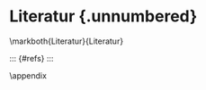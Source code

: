 
<!--
Do not edit this file!

References are automatically generated from the BibTex file (references.bib)
... which you should create/maintain using a reference manager.
-->

# Literatur {.unnumbered}

\markboth{Literatur}{Literatur}

::: {#refs}
:::


\appendix